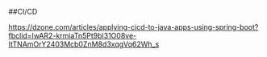##CI/CD

https://dzone.com/articles/applying-cicd-to-java-apps-using-spring-boot?fbclid=IwAR2-krmiaTn5Pt9bl31O08ve-ItTNAmOrY2403Mcb0ZnM8d3xqgVq62Wh_s
